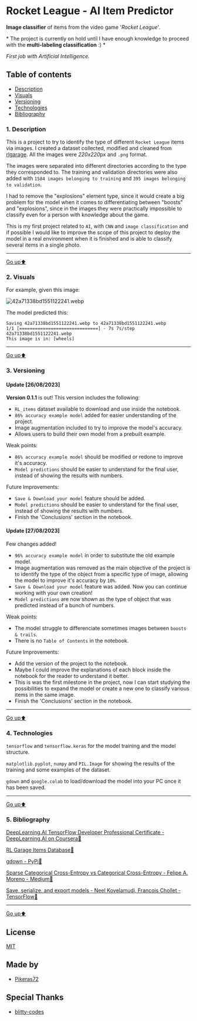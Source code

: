 <a name="top"></a>
# Rocket League - AI Item Predictor
**Image classifier** of items from the video game '*Rocket League*'. 

\* The project is currently on hold until I have enough knowledge to proceed with the **multi-labeling classification** :) \*

*First job with Artificial Intelligence.*

## Table of contents
* [Description](#description)
* [Visuals](#visuals)
* [Versioning](#versioning)
* [Technologies](#technologies)
* [Bibliography](#bibliography)
 
<a name="description"></a>
### 1. Description
This is a project to try to identify the type of different `Rocket League` items via images. I created a dataset collected, modified and cleaned from [rlgarage](https://rocket-league.com/items).
All the images were *220x220*px and `.png` format.

The images were separated into different directories according to the type they corresponded to. The training and validation directories were also added with `1584 images belonging to training` and `395 images belonging to validation`.

I had to remove the "explosions" element type, since it would create a big problem for the model when it comes to differentiating between "boosts" and "explosions", since in the images they were practically impossible to classify even for a person with knowledge about the game.

This is my first project related to `AI`, with `CNN` and `image classification` and if possible I would like to improve the scope of this project to deploy the model in a real environment when it is finished and is able to classify several items in a single photo.

---
 
[Go up⬆️](#top)

<a name="visuals"></a>
### 2. Visuals

For example, given this image:

![](https://rocket-league.com/content/media/items/avatar/220px/42a71338bd1551122241.png "42a71338bd1551122241.webp")

The model predicted this:

```
Saving 42a71338bd1551122241.webp to 42a71338bd1551122241.webp
1/1 [==============================] - 7s 7s/step
42a71338bd1551122241.webp
This image is in: [wheels]
```

---
 
[Go up⬆️](#top)
 
<a name="versioning"></a>
### 3. Versioning
 #### Update [26/08/2023]

**Version 0.1.1** is out! This version includes the following:

- `RL_items` dataset available to download and use inside the notebook.
- `86% accuracy example model` added for easier understanding of the project.
-  Image augmentation included to try to improve the model's accuracy.
-  Allows users to build their own model from a prebuilt example.

Weak points:

- `86% accuracy example model` should be modified or redone to improve it's accuracy.
- `Model predictions` should be easier to understand for the final user, instead of showing the results with numbers.
  
Future Improvements:

- `Save & Download your model` feature should be added.
- `Model predictions` should be easier to understand for the final user, instead of showing the results with numbers.
-  Finish the 'Conclusions' section in the notebook.
  
#### Update [27/08/2023]

Few changes added!

- `96% accuracy example model` in order to substitute the old example model.
-  Image augmentation was removed as the main objective of the project is to identify the type of the object from a specific type of image, allowing the model to improve it's accuracy by `10%`.
-  `Save & Download your model` feature was added. Now you can continue working with your own creation!
-  `Model predictions` are now shown as the type of object that was predicted instead of a bunch of numbers.

 Weak points:

- The model struggle to differenciate sometimes images between `boosts & trails`.
- There is no `Table of Contents` in the notebook.
  
Future Improvements:

- Add the version of the project to the notebook.
- Maybe I could improve the explanations of each block inside the notebook for the reader to understand it better.
- This is was the first milestone in the project, now I can start studying the possibilities to expand the model or create a new one to classify various items in the same image.
- Finish the 'Conclusions' section in the notebook.

---
  
[Go up⬆️](#top)
 
<a name="technologies"></a>
### 4. Technologies

`tensorflow` and `tensorflow.keras` for the model training and the model structure.

`matplotlib.pyplot`, `numpy` and `PIL.Image` for showing the results of the training and some examples of the dataset.

`gdown` and `google.colab` to load/download the model into your PC once it has been saved.

---
 
[Go up⬆️](#top)

<a name="bibliography"></a>
### 5. Bibliography

 [DeepLearning.AI TensorFlow Developer Professional Certificate - DeepLearning.AI on Coursera🔗](https://www.coursera.org/professional-certificates/tensorflow-in-practice?)
 
 [RL Garage Items Database🔗](https://rocket-league.com/items)

 [gdown - PyPi🔗](https://pypi.org/project/gdown/)

 [Sparse Categorical Cross-Entropy vs Categorical Cross-Entropy - Felipe A. Moreno - Medium🔗](https://fmorenovr.medium.com/sparse-categorical-cross-entropy-vs-categorical-cross-entropy-ea01d0392d28)

 [Save, serialize, and export models - Neel Kovelamudi, Francois Chollet - TensorFlow🔗](https://www.tensorflow.org/guide/keras/serialization_and_saving)

 ---
 
[Go up⬆️](#top)

## License

[MIT](https://choosealicense.com/licenses/mit/)

## Made by

- [Pikeras72](https://github.com/Pikeras72)
  
## Special Thanks

- [blitty-codes](https://github.com/blitty-codes)
